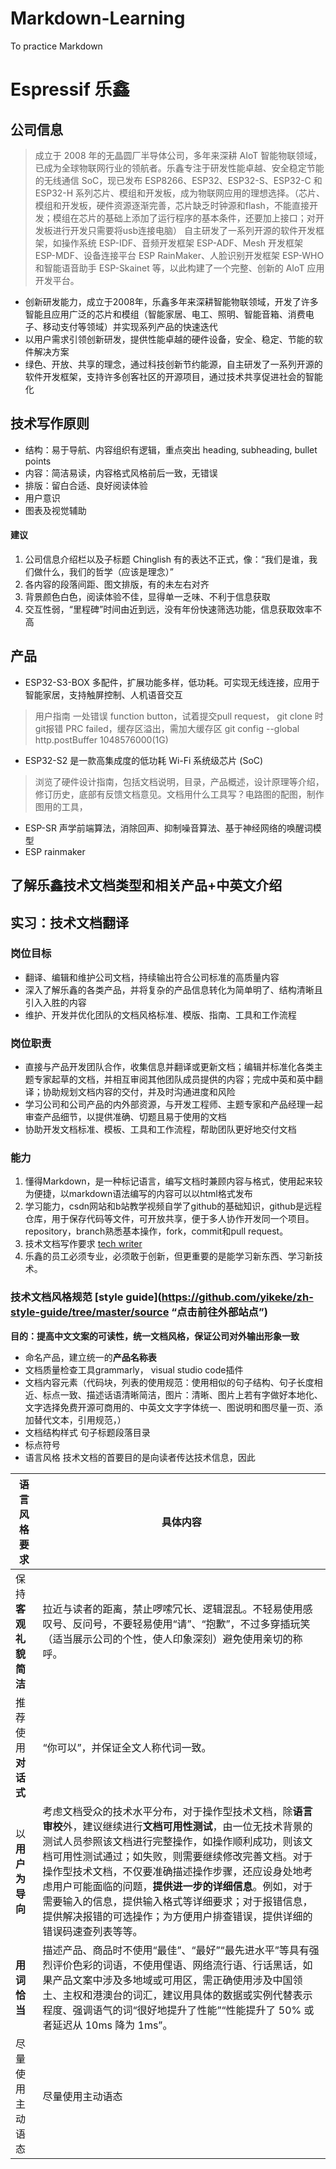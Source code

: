 # Markdown-Learning
To practice Markdown
# Espressif 乐鑫
## 公司信息
>  成立于 2008 年的无晶圆厂半导体公司，多年来深耕 AIoT 智能物联领域，已成为全球物联网行业的领航者。乐鑫专注于研发性能卓越、安全稳定节能的无线通信 SoC，现已发布 ESP8266、ESP32、ESP32-S、ESP32-C 和 ESP32-H 系列芯片、模组和开发板，成为物联网应用的理想选择。（芯片、模组和开发板，硬件资源逐渐完善，芯片缺乏时钟源和flash，不能直接开发；模组在芯片的基础上添加了运行程序的基本条件，还要加上接口；对开发板进行开发只需要将usb连接电脑）
> 自主研发了一系列开源的软件开发框架，如操作系统 ESP-IDF、音频开发框架 ESP-ADF、Mesh 开发框架 ESP-MDF、设备连接平台 ESP RainMaker、人脸识别开发框架 ESP-WHO 和智能语音助手 ESP-Skainet 等，以此构建了一个完整、创新的 AIoT 应用开发平台。 
- 创新研发能力，成立于2008年，乐鑫多年来深耕智能物联领域，开发了许多智能且应用广泛的芯片和模组（智能家居、电工、照明、智能音箱、消费电子、移动支付等领域）并实现系列产品的快速迭代
- 以用户需求引领创新研发，提供性能卓越的硬件设备，安全、稳定、节能的软件解决方案
- 绿色、开放、共享的理念，通过科技创新节约能源，自主研发了一系列开源的软件开发框架，支持许多创客社区的开源项目，通过技术共享促进社会的智能化
## 技术写作原则
- 结构：易于导航、内容组织有逻辑，重点突出 heading, subheading, bullet points
- 内容：简洁易读，内容格式风格前后一致，无错误
- 排版：留白合适、良好阅读体验
- 用户意识
- 图表及视觉辅助

#### 建议
1. 公司信息介绍栏以及子标题 Chinglish 有的表达不正式，像：“我们是谁，我们做什么，我们的哲学（应该是理念）”
2. 各内容的段落间距、图文排版，有的未左右对齐
3. 背景颜色白色，阅读体验不佳，显得单一乏味、不利于信息获取
4. 交互性弱，“里程碑”时间由近到远，没有年份快速筛选功能，信息获取效率不高
## 产品
- ESP32-S3-BOX 多配件，扩展功能多样，低功耗。可实现无线连接，应用于智能家居，支持触屏控制、人机语音交互
> 用户指南 一处错误 function button，试着提交pull request， git clone 时git报错 PRC failed，缓存区溢出，需加大缓存区 git config --global http.postBuffer 1048576000(1G)
- ESP32-S2 是一款高集成度的低功耗 Wi-Fi 系统级芯片 (SoC)
> 浏览了硬件设计指南，包括文档说明，目录，产品概述，设计原理等介绍，修订历史，底部有反馈文档意见。文档用什么工具写？电路图的配图，制作图用的工具，
- ESP-SR 声学前端算法，消除回声、抑制噪音算法、基于神经网络的唤醒词模型
- ESP rainmaker
## 了解乐鑫技术文档类型和相关产品+中英文介绍

## 实习：技术文档翻译
### 岗位目标
- 翻译、编辑和维护公司文档，持续输出符合公司标准的高质量内容
- 深入了解乐鑫的各类产品，并将复杂的产品信息转化为简单明了、结构清晰且引入入胜的内容
- 维护、开发并优化团队的文档风格标准、模版、指南、工具和工作流程

### 岗位职责
- 直接与产品开发团队合作，收集信息并翻译或更新文档；编辑并标准化各类主题专家起草的文档，并相互审阅其他团队成员提供的内容；完成中英和英中翻译；协助规划文档内容的交付，并及时沟通进度和风险
- 学习公司和公司产品的内外部资源，与开发工程师、主题专家和产品经理一起审查产品细节，以提供准确、切题且易于使用的文档
- 协助开发文档标准、模板、工具和工作流程，帮助团队更好地交付文档

### 能力
1. 懂得Markdown，是一种标记语言，编写文档时兼顾内容与格式，使用起来较为便捷，以markdown语法编写的内容可以以html格式发布
2. 学习能力，csdn网站和b站教学视频自学了github的基础知识，github是远程仓库，用于保存代码等文件，可开放共享，便于多人协作开发同一个项目。repository，branch熟悉基本操作，fork，commit和pull request。
3. 技术文档写作要求 [tech writer](https://www.acadecraft.com/blog/principles-of-technical-writing/)
4. 乐鑫的员工必须专业，必须敢于创新，但更重要的是能学习新东西、学习新技术。

### 技术文档风格规范 [style guide](https://github.com/yikeke/zh-style-guide/tree/master/source “点击前往外部站点”)
**目的：提高中文文案的可读性，统一文档风格，保证公司对外输出形象一致**
- 命名产品，建立统一的**产品名称表**
- 文档质量检查工具grammarly， visual studio code插件
- 文档内容元素（代码块，列表的使用规范：使用相似的句子结构、句子长度相近、标点一致、描述话语清晰简洁，图片：清晰、图片上若有字做好本地化、文字选择免费开源可商用的、中英文文字字体统一、图说明和图尽量一页、添加替代文本，引用规范，）
- 文档结构样式 句子标题段落目录
- 标点符号
- 语言风格
技术文档的首要目的是向读者传达技术信息，因此

|语言风格要求|具体内容|
|--------|----|
|保持**客观礼貌简洁**|拉近与读者的距离，禁止啰嗦冗长、逻辑混乱。不轻易使用感叹号、反问号，不要轻易使用“请”、“抱歉”，不过多穿插玩笑（适当展示公司的个性，使人印象深刻）避免使用亲切的称呼。|
|推荐使用**对话式** |“你可以”，并保证全文人称代词一致。|
|以**用户为导向**|考虑文档受众的技术水平分布，对于操作型技术文档，除**语言审校**外，建议继续进行**文档可用性测试**，由一位无技术背景的测试人员参照该文档进行完整操作，如操作顺利成功，则该文档可用性测试通过；如失败，则需要继续修改完善文档。对于操作型技术文档，不仅要准确描述操作步骤，还应设身处地考虑用户可能面临的问题，**提供进一步的详细信息**。例如，对于需要输入的信息，提供输入格式等详细要求；对于报错信息，提供解决报错的可选操作；为方便用户排查错误，提供详细的错误码速查列表等等。|
|**用词恰当**|描述产品、商品时不使用“最佳”、“最好”“最先进水平”等具有强烈评价色彩的词语，不使用俚语、网络流行语、行话黑话，如果产品文案中涉及多地域或可用区，需正确使用涉及中国领土、主权和港澳台的词汇，建议用具体的数据或实例代替表示程度、强调语气的词“很好地提升了性能”“性能提升了 50% 或者延迟从 10ms 降为 1ms”。|
|尽量使用主动语态|尽量使用主动语态|
